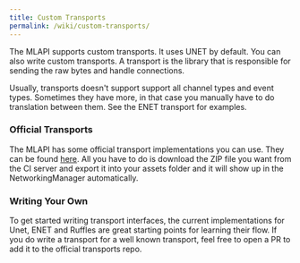 ```yaml
---
title: Custom Transports
permalink: /wiki/custom-transports/
---
```


The MLAPI supports custom transports. It uses UNET by default. You can also write custom transports. A transport is the library that is responsible for sending the raw bytes and handle connections.

Usually, transports doesn't support support all channel types and event types. Sometimes they have more, in that case you manually have to do translation between them. See the ENET transport for examples.

### Official Transports
The MLAPI has some official transport implementations you can use. They can be found [here](https://github.com/midlevel/MLAPI.Transports). All you have to do is download the ZIP file you want from the CI server and export it into your assets folder and it will show up in the NetworkingManager automatically.


### Writing Your Own
To get started writing transport interfaces, the current implementations for Unet, ENET and Ruffles are great starting points for learning their flow. If you do write a transport for a well known transport, feel free to open a PR to add it to the official transports repo.
